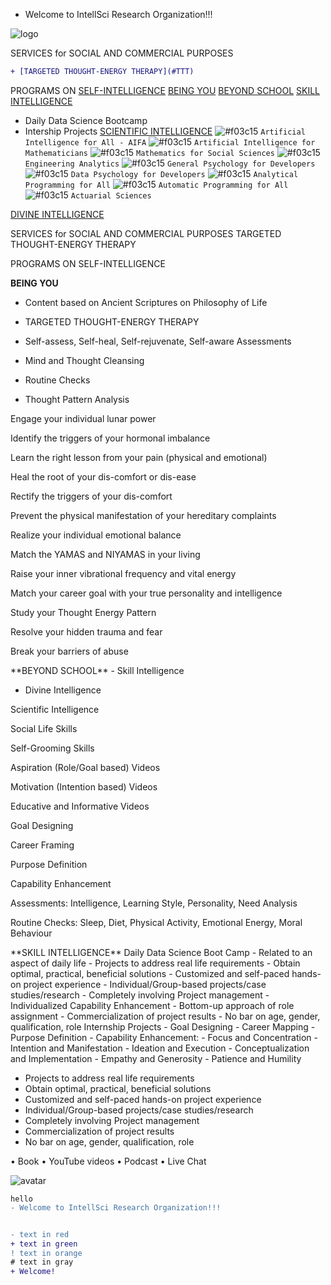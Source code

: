 
+ Welcome to IntellSci Research Organization!!!

![logo](https://user-images.githubusercontent.com/79456176/109333083-02ecf800-7885-11eb-9701-9975c8f56914.png)



SERVICES for SOCIAL AND COMMERCIAL PURPOSES
```diff
+ [TARGETED THOUGHT-ENERGY THERAPY](#TTT)
```

PROGRAMS ON [SELF-INTELLIGENCE](#selfintelligence)
[BEING YOU](#beingyou)
[BEYOND SCHOOL](#beyondschool)
[SKILL INTELLIGENCE](#skill_intelligence)
  - Daily Data Science Bootcamp
  - Intership Projects
[SCIENTIFIC INTELLIGENCE](#scientificintelligence)
![#f03c15](https://placehold.it/15/f03c15/000000?text=+) `Artificial Intelligence for All - AIFA`
![#f03c15](https://placehold.it/15/f03c15/000000?text=+) `Artificial Intelligence for Mathematicians`
![#f03c15](https://placehold.it/15/f03c15/000000?text=+) `Mathematics for Social Sciences`
![#f03c15](https://placehold.it/15/f03c15/000000?text=+) `Engineering Analytics`
![#f03c15](https://placehold.it/15/f03c15/000000?text=+) `General Psychology for Developers`
![#f03c15](https://placehold.it/15/f03c15/000000?text=+) `Data Psychology for Developers`
![#f03c15](https://placehold.it/15/f03c15/000000?text=+) `Analytical Programming for All`
![#f03c15](https://placehold.it/15/f03c15/000000?text=+) `Automatic Programming for All`
![#f03c15](https://placehold.it/15/f03c15/000000?text=+) `Actuarial Sciences`

[DIVINE INTELLIGENCE](#divine_intelligence)



SERVICES for SOCIAL AND COMMERCIAL PURPOSES
<a name="TTT">
TARGETED THOUGHT-ENERGY THERAPY
  


PROGRAMS ON <a name="selfintelligence"> SELF-INTELLIGENCE

<a name="beingyou">

**BEING YOU**

- Content based on Ancient Scriptures on Philosophy of Life

- TARGETED THOUGHT-ENERGY THERAPY

- Self-assess, Self-heal, Self-rejuvenate, Self-aware Assessments

- Mind and Thought Cleansing

- Routine Checks

- Thought Pattern Analysis

Engage your individual lunar power

Identify the triggers of your hormonal imbalance

Learn the right lesson from your pain (physical and emotional)

Heal the root of your dis-comfort or dis-ease

Rectify the triggers of your dis-comfort

Prevent the physical manifestation of your hereditary complaints

Realize your individual emotional balance

Match the YAMAS and NIYAMAS in your living

Raise your inner vibrational frequency and vital energy

Match your career goal with your true personality and intelligence

Study your Thought Energy Pattern

Resolve your hidden trauma and fear

Break your barriers of abuse
   


<a name="beyondschool">
**BEYOND SCHOOL**
- Skill Intelligence

- Divine Intelligence

Scientific Intelligence

Social Life Skills

Self-Grooming Skills

Aspiration (Role/Goal based) Videos

Motivation (Intention based) Videos

Educative and Informative Videos

Goal Designing

Career Framing

Purpose Definition

Capability Enhancement

Assessments: Intelligence, Learning Style, Personality, Need Analysis

Routine Checks: Sleep, Diet, Physical Activity, Emotional Energy, Moral Behaviour


<a name="skillintelligence">
**SKILL INTELLIGENCE**
<a name="DDS">
 Daily Data Science Boot Camp
  - Related to an aspect of daily life
  - Projects to address real life requirements
  - Obtain optimal, practical, beneficial solutions
  - Customized and self-paced hands-on project experience
  - Individual/Group-based projects/case studies/research
  - Completely involving Project management  
  - Individualized Capability Enhancement
  - Bottom-up approach of role assignment
  - Commercialization of project results
  - No bar on age, gender, qualification, role 

<a name="internship">
  Internship Projects
- Goal Designing
- Career Mapping
- Purpose Definition
- Capability Enhancement:
  - Focus and Concentration
  - Intention and Manifestation
  - Ideation and Execution
  - Conceptualization and Implementation
  - Empathy and Generosity
  - Patience and Humility 

-   Projects to address real life requirements
-   Obtain optimal, practical, beneficial solutions
-   Customized and self-paced hands-on project experience
-   Individual/Group-based projects/case studies/research
-   Completely involving Project management  
-   Commercialization of project results
-   No bar on age, gender, qualification, role 


<a name="divine_intelligence">
•	Book
•	YouTube videos
•	Podcast
•	Live Chat

![avatar](https://user-images.githubusercontent.com/79456176/109332888-bef9f300-7884-11eb-9cb0-4af37195b5f3.jpg)

```diff
hello
- Welcome to IntellSci Research Organization!!!


- text in red
+ text in green
! text in orange
# text in gray
+ Welcome!
```
